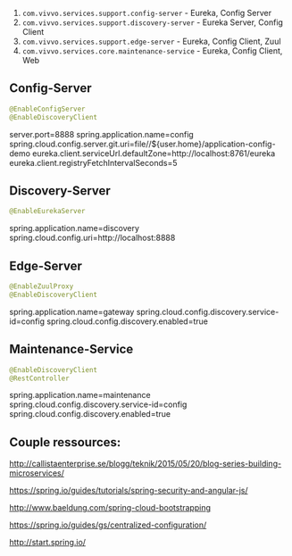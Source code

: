 1. `com.vivvo.services.support.config-server` - Eureka, Config Server
2. `com.vivvo.services.support.discovery-server` - Eureka Server, Config Client
3. `com.vivvo.services.support.edge-server` - Eureka, Config Client, Zuul
4. `com.vivvo.services.core.maintenance-service` - Eureka, Config Client, Web

## Config-Server
```java
@EnableConfigServer
@EnableDiscoveryClient
```
server.port=8888
spring.application.name=config
spring.cloud.config.server.git.uri=file//${user.home}/application-config-demo
eureka.client.serviceUrl.defaultZone=http://localhost:8761/eureka
eureka.client.registryFetchIntervalSeconds=5

## Discovery-Server
```java
@EnableEurekaServer
```
spring.application.name=discovery
spring.cloud.config.uri=http://localhost:8888

## Edge-Server
```java 
@EnableZuulProxy
@EnableDiscoveryClient
```

spring.application.name=gateway
spring.cloud.config.discovery.service-id=config
spring.cloud.config.discovery.enabled=true

## Maintenance-Service
```java
@EnableDiscoveryClient 
@RestController
```
spring.application.name=maintenance
spring.cloud.config.discovery.service-id=config
spring.cloud.config.discovery.enabled=true

## Couple ressources:

http://callistaenterprise.se/blogg/teknik/2015/05/20/blog-series-building-microservices/

https://spring.io/guides/tutorials/spring-security-and-angular-js/

http://www.baeldung.com/spring-cloud-bootstrapping

https://spring.io/guides/gs/centralized-configuration/

http://start.spring.io/